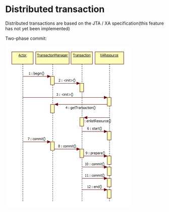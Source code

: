# Distributed transaction

Distributed transactions are based on the JTA / XA specification(this feature has not yet been implemented)

Two-phase commit:

![/user-guide/images/jta-xa.jpg](../sources/images/jta-xa.jpg)
